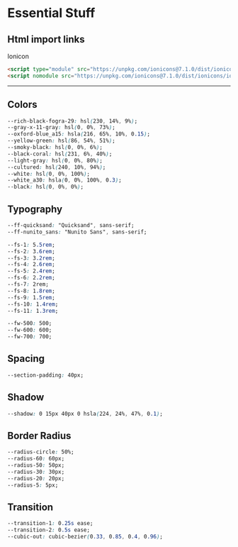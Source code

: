 # Essential Stuff

## Html import links

Ionicon

``` html
<script type="module" src="https://unpkg.com/ionicons@7.1.0/dist/ionicons/ionicons.esm.js"></script>
<script nomodule src="https://unpkg.com/ionicons@7.1.0/dist/ionicons/ionicons.js"></script>
```

---

## Colors

``` css
--rich-black-fogra-29: hsl(230, 14%, 9%);
--gray-x-11-gray: hsl(0, 0%, 73%);
--oxford-blue_a15: hsla(216, 65%, 10%, 0.15);
--yellow-green: hsl(86, 54%, 51%);
--smoky-black: hsl(0, 0%, 6%);
--black-coral: hsl(231, 6%, 40%);
--light-gray: hsl(0, 0%, 80%);
--cultured: hsl(240, 10%, 94%);
--white: hsl(0, 0%, 100%);
--white_a30: hsla(0, 0%, 100%, 0.3);
--black: hsl(0, 0%, 0%);
```

## Typography

``` css
--ff-quicksand: "Quicksand", sans-serif;
--ff-nunito_sans: "Nunito Sans", sans-serif;

--fs-1: 5.5rem;
--fs-2: 3.6rem;
--fs-3: 3.2rem;
--fs-4: 2.6rem;
--fs-5: 2.4rem;
--fs-6: 2.2rem;
--fs-7: 2rem;
--fs-8: 1.8rem;
--fs-9: 1.5rem;
--fs-10: 1.4rem;
--fs-11: 1.3rem;

--fw-500: 500;
--fw-600: 600;
--fw-700: 700;
```

## Spacing

``` css
--section-padding: 40px;
```

## Shadow

``` css
--shadow: 0 15px 40px 0 hsla(224, 24%, 47%, 0.1);
```

## Border Radius

``` css
--radius-circle: 50%;
--radius-60: 60px;
--radius-50: 50px;
--radius-30: 30px;
--radius-20: 20px;
--radius-5: 5px;
```

## Transition

``` css
--transition-1: 0.25s ease;
--transition-2: 0.5s ease;
--cubic-out: cubic-bezier(0.33, 0.85, 0.4, 0.96);
```